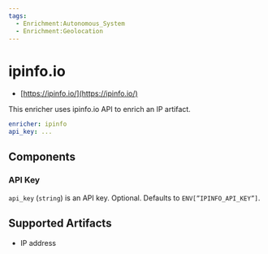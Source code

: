 ```yaml
---
tags:
  - Enrichment:Autonomous_System
  - Enrichment:Geolocation
---
```


# ipinfo.io

- [https://ipinfo.io/](https://ipinfo.io/)

This enricher uses ipinfo.io API to enrich an IP artifact.

```yaml
enricher: ipinfo
api_key: ...
```

## Components

### API Key

`api_key` (`string`) is an API key. Optional. Defaults to `ENV[”IPINFO_API_KEY”]`.

## Supported Artifacts

- IP address
